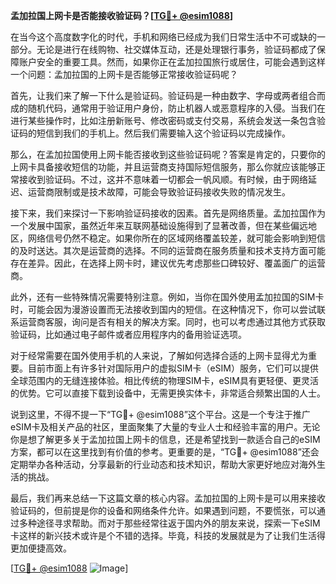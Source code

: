**孟加拉国上网卡是否能接收验证码？[[TG💪+ @esim1088](https://t.me/s/esim1088)]**

在当今这个高度数字化的时代，手机和网络已经成为我们日常生活中不可或缺的一部分。无论是进行在线购物、社交媒体互动，还是处理银行事务，验证码都成了保障账户安全的重要工具。然而，如果你正在孟加拉国旅行或居住，可能会遇到这样一个问题：孟加拉国的上网卡是否能够正常接收验证码呢？

首先，让我们来了解一下什么是验证码。验证码是一种由数字、字母或两者组合而成的随机代码，通常用于验证用户身份，防止机器人或恶意程序的入侵。当我们在进行某些操作时，比如注册新账号、修改密码或支付交易，系统会发送一条包含验证码的短信到我们的手机上。然后我们需要输入这个验证码以完成操作。

那么，在孟加拉国使用上网卡能否接收到这些验证码呢？答案是肯定的，只要你的上网卡具备接收短信的功能，并且运营商支持国际短信服务，那么你就应该能够正常接收到验证码。不过，这并不意味着一切都会一帆风顺。有时候，由于网络延迟、运营商限制或是技术故障，可能会导致验证码接收失败的情况发生。

接下来，我们来探讨一下影响验证码接收的因素。首先是网络质量。孟加拉国作为一个发展中国家，虽然近年来互联网基础设施得到了显著改善，但在某些偏远地区，网络信号仍然不稳定。如果你所在的区域网络覆盖较差，就可能会影响到短信的及时送达。其次是运营商的选择。不同的运营商在服务质量和技术支持方面可能存在差异。因此，在选择上网卡时，建议优先考虑那些口碑较好、覆盖面广的运营商。

此外，还有一些特殊情况需要特别注意。例如，当你在国外使用孟加拉国的SIM卡时，可能会因为漫游设置而无法接收到国内的短信。在这种情况下，你可以尝试联系运营商客服，询问是否有相关的解决方案。同时，也可以考虑通过其他方式获取验证码，比如通过电子邮件或者应用程序内的备用验证选项。

对于经常需要在国外使用手机的人来说，了解如何选择合适的上网卡显得尤为重要。目前市面上有许多针对国际用户的虚拟SIM卡（eSIM）服务，它们可以提供全球范围内的无缝连接体验。相比传统的物理SIM卡，eSIM具有更轻便、更灵活的优势。它可以直接下载到设备中，无需更换实体卡，非常适合频繁出国的人士。

说到这里，不得不提一下“TG💪+ @esim1088”这个平台。这是一个专注于推广eSIM卡及相关产品的社区，里面聚集了大量的专业人士和经验丰富的用户。无论你是想了解更多关于孟加拉国上网卡的信息，还是希望找到一款适合自己的eSIM方案，都可以在这里找到有价值的参考。更重要的是，“TG💪+ @esim1088”还会定期举办各种活动，分享最新的行业动态和技术知识，帮助大家更好地应对海外生活的挑战。

最后，我们再来总结一下这篇文章的核心内容。孟加拉国的上网卡是可以用来接收验证码的，但前提是你的设备和网络条件允许。如果遇到问题，不要慌张，可以通过多种途径寻求帮助。而对于那些经常往返于国内外的朋友来说，探索一下eSIM卡这样的新兴技术或许是个不错的选择。毕竟，科技的发展就是为了让我们生活得更加便捷高效。

[[TG💪+ @esim1088](https://t.me/s/esim1088) ![Image](https://i.postimg.cc/4NQfJmqS/Snipaste-2025-05-13-00-14-12.png)]